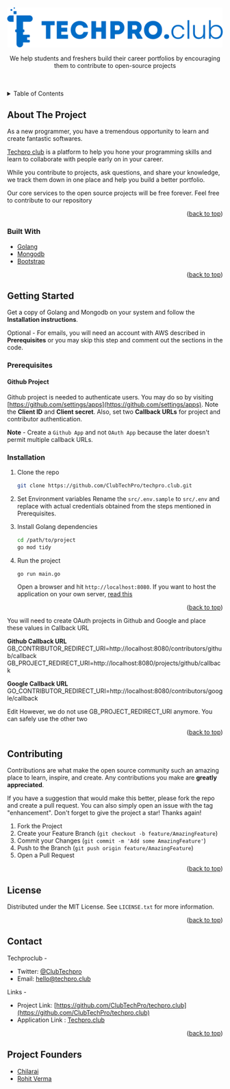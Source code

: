 <div id="top"></div>

<!-- PROJECT LOGO -->
<br />
<div align="center">
  <a href="https://github.com/ClubTechPro/techpro.club">
    <img src="https://github.com/ClubTechPro/techpro.club/blob/master/assets/logos/logo-large.png" alt="Logo" >
  </a>

  <p align="center">
    We help students and freshers build their career portfolios by encouraging them to contribute to open-source projects
    <br />
    <br />
    <br />
    
  </p>
</div>

<!-- TABLE OF CONTENTS -->
<details>
  <summary>Table of Contents</summary>
  <ol>
    <li>
      <a href="#about-the-project">About The Project</a>
      <ul>
        <li><a href="#built-with">Built With</a></li>
      </ul>
    </li>
    <li>
      <a href="#getting-started">Getting Started</a>
      <ul>
        <li><a href="#prerequisites">Prerequisites</a></li>
        <li><a href="#installation">Installation</a></li>
      </ul>
    </li>
    <li><a href="#roadmap">Roadmap</a></li>
    <li><a href="#contributing">Contributing</a></li>
    <li><a href="#license">License</a></li>
    <li><a href="#contact">Contact</a></li>
    <li><a href="#acknowledgments">Acknowledgments</a></li>
    <li><a href="#founder">Founder</a></li>
    <li><a href="#core-team">Core Team</a></li>
  </ol>
</details>

<!-- ABOUT THE PROJECT -->

## About The Project

As a new programmer, you have a tremendous opportunity to learn and create fantastic softwares.

<a href="https://techpro.club">Techpro club</a> is a platform to help you hone your programming skills and learn to collaborate with people early on in your career.

While you contribute to projects, ask questions, and share your knowledge, we track them down in one place and help you build a better portfolio.

Our core services to the open source projects will be free forever. Feel free to contribute to our repository

<p align="right">(<a href="#top">back to top</a>)</p>

### Built With

-   [Golang](https://go.dev/)
-   [Mongodb](https://www.mongodb.com/)
-   [Bootstrap](https://getbootstrap.com)

<p align="right">(<a href="#top">back to top</a>)</p>

<!-- GETTING STARTED -->

## Getting Started

Get a copy of Golang and Mongodb on your system and follow the **Installation instructions**.

Optional - For emails, you will need an account with AWS described in **Prerequisites** or you may skip this step and comment out the sections in the code.

### Prerequisites

#### Github Project

Github project is needed to authenticate users. You may do so by visiting [https://github.com/settings/apps](https://github.com/settings/apps). Note the **Client ID** and **Client secret**. Also, set two **Callback URLs** for project and contributor authentication.

**Note** - Create a `Github App` and not `OAuth App` because the later doesn't permit multiple callback URLs.

### Installation

1. Clone the repo
    ```sh
    git clone https://github.com/ClubTechPro/techpro.club.git
    ```
2. Set Environment variables
   Rename the `src/.env.sample` to `src/.env` and replace with actual credentials obtained from the steps mentioned in Prerequisites.

3. Install Golang dependencies
    ```sh
    cd /path/to/project
    go mod tidy
    ```
4. Run the project
    ```sh
    go run main.go
    ```
    Open a browser and hit `http://localhost:8080`. If you want to host the application on your own server, <a href="https://github.com/ClubTechPro/techpro.club/blob/master/documentation/hosting.md">read this</a>

<p align="right">(<a href="#top">back to top</a>)</p>

You will need to create OAuth projects in Github and Google and place these values in Callback URL

**Github Callback URL**
GB_CONTRIBUTOR_REDIRECT_URI=http://localhost:8080/contributors/github/callback
GB_PROJECT_REDIRECT_URI=http://localhost:8080/projects/github/callback

**Google Callback URL**
GO_CONTRIBUTOR_REDIRECT_URI=http://localhost:8080/contributors/google/callback

Edit
However, we do not use GB_PROJECT_REDIRECT_URI anymore. You can safely use the other two

<!-- USAGE EXAMPLES -->

<p align="right">(<a href="#top">back to top</a>)</p>

<!-- CONTRIBUTING -->

## Contributing

Contributions are what make the open source community such an amazing place to learn, inspire, and create. Any contributions you make are **greatly appreciated**.

If you have a suggestion that would make this better, please fork the repo and create a pull request. You can also simply open an issue with the tag "enhancement".
Don't forget to give the project a star! Thanks again!

1. Fork the Project
2. Create your Feature Branch (`git checkout -b feature/AmazingFeature`)
3. Commit your Changes (`git commit -m 'Add some AmazingFeature'`)
4. Push to the Branch (`git push origin feature/AmazingFeature`)
5. Open a Pull Request

<p align="right">(<a href="#top">back to top</a>)</p>

<!-- LICENSE -->

## License

Distributed under the MIT License. See `LICENSE.txt` for more information.

<p align="right">(<a href="#top">back to top</a>)</p>

<!-- CONTACT -->

## Contact

Techproclub -

-   Twitter: [@ClubTechpro](https://twitter.com/ClubTechpro)
-   Email: hello@techpro.club

Links -

-   Project Link: [https://github.com/ClubTechPro/techpro.club](https://github.com/ClubTechPro/techpro.club)
-   Application Link : [Techpro.club](https://techpro.club)

<p align="right">(<a href="#top">back to top</a>)</p>

## Project Founders

-   [Chilarai](https://github.com/chilarai)
-   [Rohit Verma](https://github.com/RohitV5)
